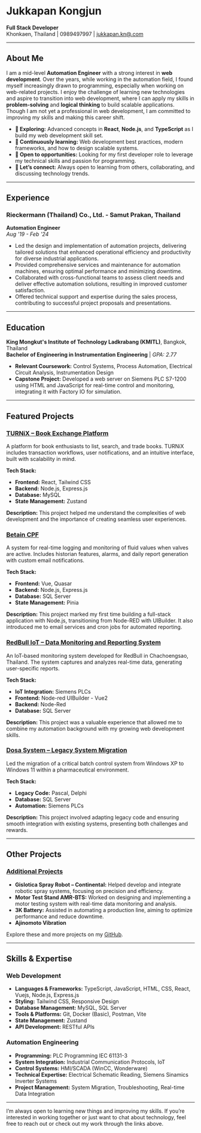 # Jukkapan Kongjun

**Full Stack Developer**  
Khonkaen, Thailand | 0989497997 | [jukkapan.kn@.com](mailto:jukkapan.kn@gmail.com)

---

## About Me

I am a mid-level **Automation Engineer** with a strong interest in **web development**. Over the years, while working in the automation field, I found myself increasingly drawn to programming, especially when working on web-related projects. I enjoy the challenge of learning new technologies and aspire to transition into web development, where I can apply my skills in **problem-solving** and **logical thinking** to build scalable applications. Though I am not yet a professional in web development, I am committed to improving my skills and making this career shift.

- **🔭 Exploring:** Advanced concepts in **React**, **Node.js**, and **TypeScript** as I build my web development skill set.
- **🌱 Continuously learning:** Web development best practices, modern frameworks, and how to design scalable systems.
- **💼 Open to opportunities:** Looking for my first developer role to leverage my technical skills and passion for programming.
- **💬 Let’s connect:** Always open to learning from others, collaborating, and discussing technology trends.

---

## Experience

### Rieckermann (Thailand) Co., Ltd. - Samut Prakan, Thailand  
**Automation Engineer**  
*Aug '19 - Feb '24*  
- Led the design and implementation of automation projects, delivering tailored solutions that enhanced operational efficiency and productivity for diverse industrial applications.
- Provided comprehensive services and maintenance for automation machines, ensuring optimal performance and minimizing downtime.
- Collaborated with cross-functional teams to assess client needs and deliver effective automation solutions, resulting in improved customer satisfaction.
- Offered technical support and expertise during the sales process, contributing to successful project proposals and presentations.

---

## Education

**King Mongkut's Institute of Technology Ladkrabang (KMITL)**, Bangkok, Thailand  
**Bachelor of Engineering in Instrumentation Engineering** | *GPA: 2.77*  
- **Relevant Coursework:** Control Systems, Process Automation, Electrical Circuit Analysis, Instrumentation Design
- **Capstone Project:** Developed a web server on Siemens PLC S7-1200 using HTML and JavaScript for real-time control and monitoring, integrating it with Factory IO for simulation.
---

## Featured Projects

### [TURNiX – Book Exchange Platform](https://github.com/Not-Jukkapan/book-exchange)
A platform for book enthusiasts to list, search, and trade books. TURNiX includes transaction workflows, user notifications, and an intuitive interface, built with scalability in mind.

**Tech Stack:**
- **Frontend:** React, Tailwind CSS
- **Backend:** Node.js, Express.js
- **Database:** MySQL
- **State Management:** Zustand

**Description:**
This project helped me understand the complexities of web development and the importance of creating seamless user experiences.

### [Betain CPF](https://github.com/yourusername/turnix) 
A system for real-time logging and monitoring of fluid values when valves are active. Includes historian features, alarms, and daily report generation with custom email notifications.

**Tech Stack:**
- **Frontend:** Vue, Quasar
- **Backend:** Node.js, Express.js
- **Database:** SQL Server
- **State Management:** Pinia
  
**Description:**
This project marked my first time building a full-stack application with Node.js, transitioning from Node-RED with UIBuilder. It also introduced me to email services and cron jobs for automated reporting.

### [RedBull IoT – Data Monitoring and Reporting System](https://github.com/yourusername/redbull-iot)
An IoT-based monitoring system developed for RedBull in Chachoengsao, Thailand. The system captures and analyzes real-time data, generating user-specific reports.

**Tech Stack:**
- **IoT Integration:** Siemens PLCs
- **Frontend:** Node-red UIBuilder - Vue2
- **Backend:** Node-Red
- **Database:** SQL Server

**Description:**
This project was a valuable experience that allowed me to combine my automation background with my growing web development skills.


### [Dosa System – Legacy System Migration](https://github.com/yourusername/legacy-system-migration)
Led the migration of a critical batch control system from Windows XP to Windows 11 within a pharmaceutical environment.

**Tech Stack:**
- **Legacy Code:** Pascal, Delphi
- **Database:** SQL Server
- **Automation:** Siemens PLCs

**Description:**
This project involved adapting legacy code and ensuring smooth integration with existing systems, presenting both challenges and rewards.

---

## Other Projects

### [Additional Projects](https://github.com/yourusername/other-projects)
- **Gislotica Spray Robot – Continental:** Helped develop and integrate robotic spray systems, focusing on precision and efficiency.
- **Motor Test Stand AMR-BTS:** Worked on designing and implementing a motor testing system with real-time data monitoring and analysis.
- **3K Battery:** Assisted in automating a production line, aiming to optimize performance and reduce downtime.
- **Ajinomoto Vibration**

Explore these and more projects on my [GitHub](https://github.com/Not-Jukkapan?tab=repositories).

---

## Skills & Expertise

### Web Development
- **Languages & Frameworks:** TypeScript, JavaScript, HTML, CSS, React, Vuejs, Node.js, Express.js
- **Styling:** Tailwind CSS, Responsive Design
- **Database Management:** MySQL, SQL Server
- **Tools & Platforms:** Git, Docker (Basic), Postman, Vite
- **State Management:** Zustand
- **API Development:** RESTful APIs

### Automation Engineering
- **Programming:** PLC Programming IEC 61131-3
- **System Integration:** Industrial Communication Protocols, IoT
- **Control Systems:** HMI/SCADA (WinCC, Wonderware)
- **Technical Expertise:** Electrical Schematic Reading, Siemens Sinamics Inverter Systems
- **Project Management:** System Migration, Troubleshooting, Real-time Data Integration

---

I’m always open to learning new things and improving my skills. If you’re interested in working together or just want to chat about technology, feel free to reach out or check out my work through the links above.

